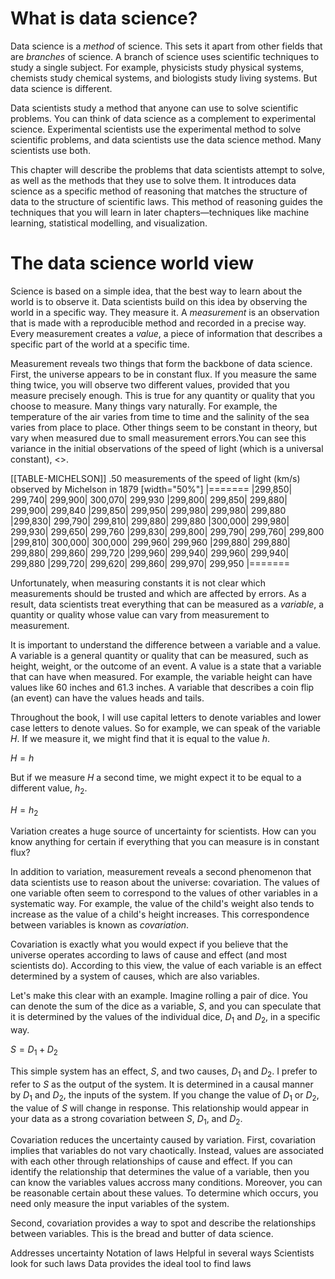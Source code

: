 
# What is data science?

Data science is a _method_ of science. This sets it apart from other fields that are _branches_ of science. A branch of science uses scientific techniques to study a single subject. For example, physicists study physical systems, chemists study chemical systems, and biologists study living systems. But data science is different.  

Data scientists study a method that anyone can use to solve scientific problems. You can think of data science as a complement to experimental science. Experimental scientists use the experimental method to solve scientific problems, and data scientists use the data science method. Many scientists use both.

This chapter will describe the problems that data scientists attempt to solve, as well as the methods that they use to solve them. It introduces data science as a specific method of reasoning that matches the structure of data to the structure of scientific laws. This method of reasoning guides the techniques that you will learn in later chapters—techniques like machine learning, statistical modelling, and visualization.

# The data science world view

Science is based on a simple idea, that the best way to learn about the world is to observe it. Data scientists build on this idea by observing the world in a specific way. They measure it. A _measurement_ is an observation that is made with a reproducible method and recorded in a precise way. Every measurement creates a _value_, a piece of information that describes a specific part of the world at a specific time.

Measurement reveals two things that form the backbone of data science. First, the universe appears to be in constant flux. If you measure the same thing twice, you will observe two different values, provided that you measure precisely enough. This is true for any quantity or quality that you choose to measure. Many things vary naturally. For example, the temperature of the air varies from time to time and the salinity of the sea varies from place to place. Other things seem to be constant in theory, but vary when measured due to small measurement errors.You can see this variance in the initial observations of the speed of light (which is a universal constant), <<TABLE-MICHELSON>>.

[[TABLE-MICHELSON]]
.50 measurements of the speed of light (km/s) observed by Michelson in 1879
[width="50%"]
|=======
|299,850| 299,740| 299,900| 300,070| 299,930 |299,800| 299,850| 299,880| 299,900| 299,840
|299,850| 299,950| 299,980| 299,980| 299,880 |299,830| 299,790| 299,810| 299,880| 299,880
|300,000| 299,980| 299,930| 299,650| 299,760 |299,830| 299,800| 299,790| 299,760| 299,800
|299,810| 300,000| 300,000| 299,960| 299,960 |299,880| 299,880| 299,880| 299,860| 299,720
|299,960| 299,940| 299,960| 299,940| 299,880 |299,720| 299,620| 299,860| 299,970| 299,950
|=======

Unfortunately, when measuring constants it is not clear which measurements should be trusted and which are affected by errors. As a result, data scientists treat everything that can be measured as a _variable_, a quantity or quality whose value can vary from measurement to measurement. 

It is important to understand the difference between a variable and a value. A variable is a general quantity or quality that can be measured, such as height, weight, or the outcome of an event. A value is a state that a variable that can have when measured. For example, the variable height can have values like 60 inches and 61.3 inches. A variable that describes a coin flip (an event) can have the values heads and tails. 

Throughout the book, I will use capital letters to denote variables and lower case letters to denote values. So for example, we can speak of the variable $H$. If we measure it, we might find that it is equal to the value $h$.

$H = h$

But if we measure $H$ a second time, we might expect it to be equal to a different value, $h_{2}$.

$H = h_{2}$

Variation creates a huge source of uncertainty for scientists. How can you know anything for certain if everything that you can measure is in constant flux?

In addition to variation, measurement reveals a second phenomenon that data scientists use to reason about the universe: covariation. The values of one variable often seem to correspond to the values of other variables in a systematic way. For example, the value of the child's weight also tends to increase as the value of a child's height increases. This correspondence between variables is known as _covariation_. 

Covariation is exactly what you would expect if you believe that the universe operates according to laws of cause and effect (and most scientists do). According to this view, the value of each variable is an effect determined by a system of causes, which are also variables.

Let's make this clear with an example. Imagine rolling a pair of dice. You can denote the sum of the dice as a variable, $S$, and you can speculate that it is determined by the values of the individual dice, $D_{1}$ and $D_{2}$, in a specific way. 

$S = D_{1} + D_{2}$

This simple system has an effect, $S$, and two causes, $D_{1}$ and $D_{2}$. I prefer to refer to $S$ as the output of the system. It is determined in a causal manner by $D_{1}$ and $D_{2}$, the inputs of the system. If you change the value of $D_{1}$ or $D_{2}$, the value of $S$ will change in response. This relationship would appear in your data as a strong covariation between $S$, $D_{1}$, and $D_{2}$.

Covariation reduces the uncertainty caused by variation. First, covariation implies that variables do not vary chaotically. Instead, values are associated with each other through relationships of cause and effect. If you can identify the relationship that determines the value of a variable, then you can know the variables values accross many conditions. Moreover, you can be reasonable certain about these values. To determine which occurs, you need only measure the input variables of the system.

Second, covariation provides a way to spot and describe the relationships between variables. This is the bread and butter of data science. 


Addresses uncertainty
Notation of laws
Helpful in several ways
Scientists look for such laws
Data provides the ideal tool to find laws




